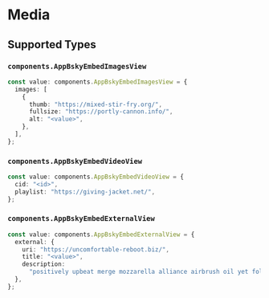# Media


## Supported Types

### `components.AppBskyEmbedImagesView`

```typescript
const value: components.AppBskyEmbedImagesView = {
  images: [
    {
      thumb: "https://mixed-stir-fry.org/",
      fullsize: "https://portly-cannon.info/",
      alt: "<value>",
    },
  ],
};
```

### `components.AppBskyEmbedVideoView`

```typescript
const value: components.AppBskyEmbedVideoView = {
  cid: "<id>",
  playlist: "https://giving-jacket.net/",
};
```

### `components.AppBskyEmbedExternalView`

```typescript
const value: components.AppBskyEmbedExternalView = {
  external: {
    uri: "https://uncomfortable-reboot.biz/",
    title: "<value>",
    description:
      "positively upbeat merge mozzarella alliance airbrush oil yet following off",
  },
};
```

